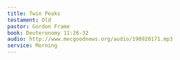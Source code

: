 ```yaml
---
title: Twin Peaks
testament: Old
pastor: Gordon Frame
book: Deuteronomy 11:26-32
audio: http://www.mecgoodnews.org/audio/190920171.mp3
service: Morning
---
```

